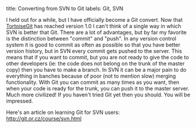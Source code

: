 title: Converting from SVN to Git
labels: Git, SVN

I held out for a while, but I have officially become a Git convert.  Now that <a href="http://code.google.com/p/tortoisegit/">TortoiseGit</a> has reached version 1.0 I can't think of a single way in which SVN is better that Git.  There are a lot of advantages, but by far my favorite is the distinction between "commit" and "push".  In any version control system it is good to commit as often as possible so that you have better version history, but in SVN every commit gets pushed to the server.  This means that if you want to commit, but you are not ready to give the code to other developers (ie: the code does not belong on the trunk of the master copy) then you have to make a branch.  In SVN it can be a major pain to do everything in banches because of poor (not to mention slow) merging functionality.  With Git you can commit as many times as you want, then when your code is ready for the trunk, you can push it to the master server.  Much more civilized!  If you haven't tried Git yet then you should.  You will be impressed.

Here's an article on learning Git for SVN users: <a href="http://git.or.cz/course/svn.html">http://git.or.cz/course/svn.html</a>